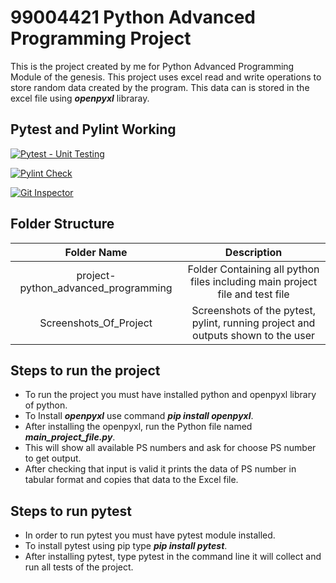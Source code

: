 # 99004421 Python Advanced Programming Project
This is the project created by me for Python Advanced Programming Module of the genesis. This project uses excel read and write operations to store random data created by the program. This data can is stored in the excel file using ***openpyxl*** libraray.
## Pytest and Pylint Working
 [![Pytest - Unit Testing](https://github.com/99004421-balkaran/99004421/actions/workflows/pytest.yml/badge.svg)](https://github.com/99004421-balkaran/99004421/actions/workflows/pytest.yml) 

 [![Pylint Check](https://github.com/99004421-balkaran/99004421/actions/workflows/pylint.yml/badge.svg)](https://github.com/99004421-balkaran/99004421/actions/workflows/pylint.yml)
 
 [![Git Inspector](https://github.com/99004421-balkaran/99004421/actions/workflows/gitInspector.yml/badge.svg)](https://github.com/99004421-balkaran/99004421/actions/workflows/gitInspector.yml)
## Folder Structure
|                 Folder Name                |                                         Description                                       |
|:------------------------------------------:|:-----------------------------------------------------------------------------------------:|
|     project-python_advanced_programming    |       Folder Containing all python files   including main project file and test file      |
|            Screenshots_Of_Project          |     Screenshots of the pytest, pylint,   running project and outputs shown to the user    |
## Steps to run the project
* To run the project you must have installed python and openpyxl library of python.
* To Install ***openpyxl*** use command ***pip install openpyxl***.
* After installing the openpyxl, run the Python file named ***main_project_file.py***.
* This will show all available PS numbers and ask for choose PS number to get output.
* After checking that input is valid it prints the data of PS number in tabular format and copies that data to the Excel file.
## Steps to run pytest
* In order to run pytest you must have pytest module installed.
* To install pytest using pip type ***pip install pytest***.
* After installing pytest, type pytest in the command line it will collect and run all tests of the project.
